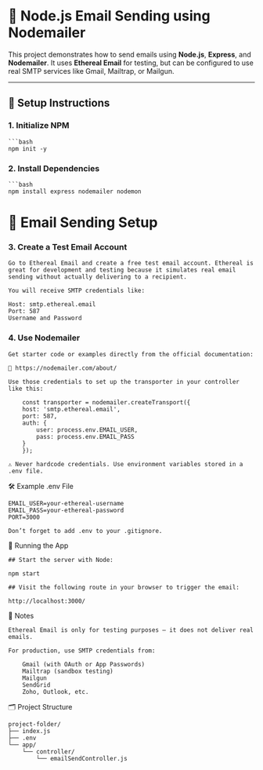 # 📧 Node.js Email Sending using Nodemailer

This project demonstrates how to send emails using **Node.js**, **Express**, and **Nodemailer**. It uses **Ethereal Email** for testing, but can be configured to use real SMTP services like Gmail, Mailtrap, or Mailgun.

---

## 🔧 Setup Instructions

### 1. Initialize NPM

    ```bash
    npm init -y

### 2. Install Dependencies

    ```bash
    npm install express nodemailer nodemon

# 📨 Email Sending Setup

### 3. Create a Test Email Account

    Go to Ethereal Email and create a free test email account. Ethereal is great for development and testing because it simulates real email sending without actually delivering to a recipient.

    You will receive SMTP credentials like:

    Host: smtp.ethereal.email
    Port: 587
    Username and Password

### 4. Use Nodemailer
    Get starter code or examples directly from the official documentation:

    🔗 https://nodemailer.com/about/

    Use those credentials to set up the transporter in your controller like this:

        const transporter = nodemailer.createTransport({
        host: 'smtp.ethereal.email',
        port: 587,
        auth: {
            user: process.env.EMAIL_USER,
            pass: process.env.EMAIL_PASS
        }
        });

    ⚠️ Never hardcode credentials. Use environment variables stored in a .env file.

🛠️ Example .env File

    EMAIL_USER=your-ethereal-username
    EMAIL_PASS=your-ethereal-password
    PORT=3000

    Don’t forget to add .env to your .gitignore.

🚀 Running the App

    ## Start the server with Node:

    npm start

    ## Visit the following route in your browser to trigger the email:

    http://localhost:3000/

📌 Notes

    Ethereal Email is only for testing purposes — it does not deliver real emails.
    
    For production, use SMTP credentials from:

        Gmail (with OAuth or App Passwords)
        Mailtrap (sandbox testing)
        Mailgun
        SendGrid
        Zoho, Outlook, etc.
    
🗂️ Project Structure

    project-folder/
    ├── index.js
    ├── .env
    └── app/
        └── controller/
            └── emailSendController.js

